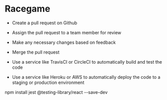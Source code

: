 # Racegame

- Create a pull request on Github
- Assign the pull request to a team member for review
- Make any necessary changes based on feedback
- Merge the pull request


- Use a service like TravisCI or CircleCI to automatically build and test the code
- Use a service like Heroku or AWS to automatically deploy the code to a staging or production environment


npm install jest @testing-library/react --save-dev
